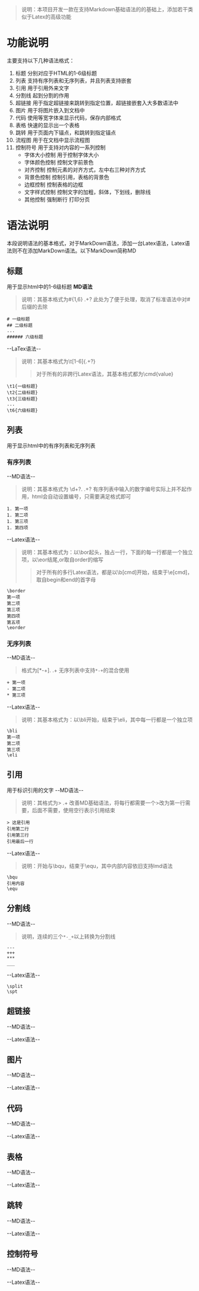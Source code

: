 > 说明：本项目开发一款在支持Markdown基础语法的的基础上，添加若干类似于Latex的高级功能

# 功能说明
主要支持以下几种语法格式：
1. 标题
	分别对应于HTML的1-6级标题
2. 列表
	支持有序列表和无序列表，并且列表支持嵌套
3. 引用
	用于引用外来文字
4. 分割线
	起到分割的作用
5. 超链接
	用于指定超链接来跳转到指定位置，超链接嵌套入大多数语法中
6. 图片
	用于将图片嵌入到文档中
7. 代码
	使用等宽字体来显示代码，保存内部格式
8. 表格
	快速的显示出一个表格
9. 跳转
	用于页面内下锚点，和跳转到指定锚点
10. 流程图
	用于在文档中显示流程图
11. 控制符号
	用于支持对内容的一系列控制
	* 字体大小控制 
		用于控制字体大小
	* 字体颜色控制
		控制文字前景色
	* 对齐控制
		控制元素的对齐方式，左中右三种对齐方式
	* 背景色控制
		控制引用，表格的背景色
	* 边框控制
		控制表格的边框
	* 文字样式控制
		控制文字的加粗，斜体，下划线，删除线
	* 其他控制
		强制断行
		打印分页

# 语法说明
本段说明语法的基本格式，对于MarkDown语法，添加一台Latex语法，Latex语法则不在添加MarkDown语法。以下MarkDown简称MD
## 标题
用于显示html中的1-6级标题
**MD语法**
> 说明：其基本格式为\#{1,6} .+?
> 此处为了便于处理，取消了标准语法中对#后缀的去除
```
# 一级标题
## 二级标题
...
###### 六级标题
```
--LaTex语法--
> 说明：其基本格式为\\t[1-6]\{.+?\} 
>> 对于所有的非跨行Latex语法，其基本格式都为\cmd{value}
```
\t1{一级标题}
\t2{二级标题}
\t3{三级标题}
...
\t6{六级标题}
```
## 列表
用于显示html中的有序列表和无序列表

### 有序列表
--MD语法--
> 说明：其基本格式为 \d+?\. .+?
> 有序列表中输入的数字编号实际上并不起作用，html会自动设置编号，只需要满足格式即可
```
1. 第一项
1. 第二项
1. 第三项
1. 第四项
```
--Latex语法--
> 说明：其基本格式为：以\bor起头，独占一行，下面的每一行都是一个独立项，以\eor结尾,or取自order的缩写
>> 对于所有的多行Latex语法，都是以\b[cmd]开始，结束于\e[cmd]，取自begin和end的首字母
```
\border
第一项
第二项
第三项
第四项
第五项
\eorder
```


### 无序列表
--MD语法--
> 格式为[\*\-\+]\. .+
> 无序列表中支持`*-+`的混合使用
```
+ 第一项
- 第二项
* 第三项
```
--Latex语法--
> 说明：其基本格式为：以\bli开始，结束于\eli，其中每一行都是一个独立项
```
\bli
第一项
第二项
第三项
\eli
```
## 引用
用于标识引用的文字
--MD语法--
> 说明：其格式为> .+
> 改善MD基础语法，将每行都需要一个>改为第一行需要，后面不需要，使用空行表示引用结束
```
> 这是引用
引用第二行
引用第三行
引用最后一行

```
--Latex语法--
> 说明：开始与\bqu，结束于\equ，其中内部内容依旧支持lmd语法
```
\bqu
引用内容
\equ
```


## 分割线
--MD语法--
> 说明，连续的三个`*-_+`以上转换为分割线
```
---
+++
***
___
```
--Latex语法--
```
\split
\spt
```
## 超链接
--MD语法--

--Latex语法--
## 图片
--MD语法--

--Latex语法--
## 代码
--MD语法--

--Latex语法--
## 表格
--MD语法--

--Latex语法--
## 跳转
--MD语法--

--Latex语法--
## 控制符号
--MD语法--

--Latex语法--
